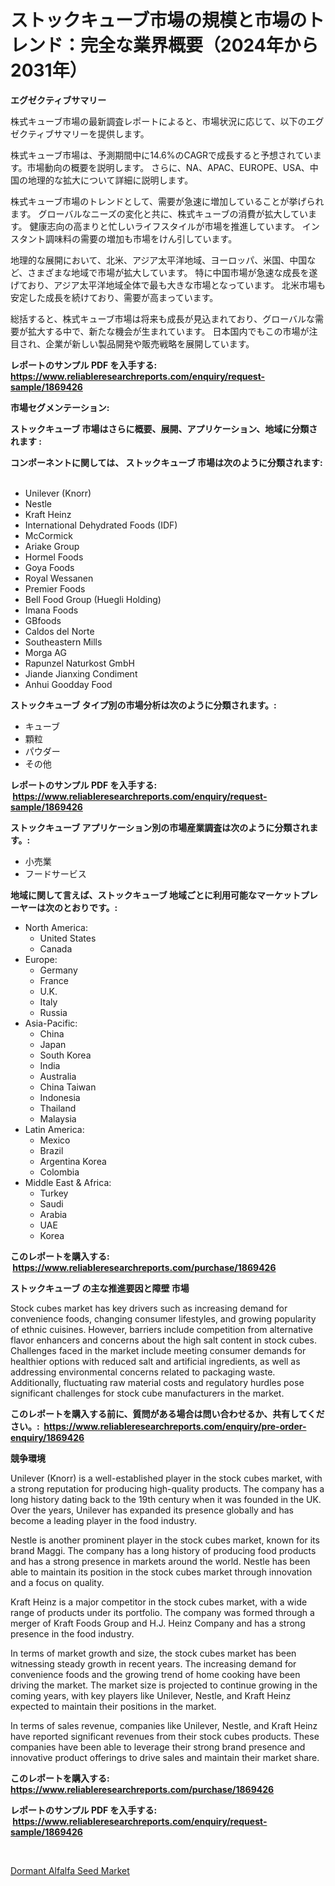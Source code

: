 <p><h1>ストックキューブ市場の規模と市場のトレンド：完全な業界概要（2024年から2031年）</h1></p><p><strong>エグゼクティブサマリー</strong></p>
<p><p>株式キューブ市場の最新調査レポートによると、市場状況に応じて、以下のエグゼクティブサマリーを提供します。</p><p>株式キューブ市場は、予測期間中に14.6%のCAGRで成長すると予想されています。市場動向の概要を説明します。 さらに、NA、APAC、EUROPE、USA、中国の地理的な拡大について詳細に説明します。</p><p>株式キューブ市場のトレンドとして、需要が急速に増加していることが挙げられます。 グローバルなニーズの変化と共に、株式キューブの消費が拡大しています。 健康志向の高まりと忙しいライフスタイルが市場を推進しています。 インスタント調味料の需要の増加も市場をけん引しています。</p><p>地理的な展開において、北米、アジア太平洋地域、ヨーロッパ、米国、中国など、さまざまな地域で市場が拡大しています。 特に中国市場が急速な成長を遂げており、アジア太平洋地域全体で最も大きな市場となっています。 北米市場も安定した成長を続けており、需要が高まっています。</p><p>総括すると、株式キューブ市場は将来も成長が見込まれており、グローバルな需要が拡大する中で、新たな機会が生まれています。 日本国内でもこの市場が注目され、企業が新しい製品開発や販売戦略を展開しています。</p></p>
<p><strong>レポートのサンプル PDF を入手する: <a href="https://www.reliableresearchreports.com/enquiry/request-sample/1869426">https://www.reliableresearchreports.com/enquiry/request-sample/1869426</a></strong></p>
<p><strong>市場セグメンテーション:</strong></p>
<p><strong> ストックキューブ 市場はさらに概要、展開、アプリケーション、地域に分類されます :</strong></p>
<p><strong>コンポーネントに関しては、 ストックキューブ 市場は次のように分類されます: &nbsp;</strong></p>
<p><ul><li>Unilever (Knorr)</li><li>Nestle</li><li>Kraft Heinz</li><li>International Dehydrated Foods (IDF)</li><li>McCormick</li><li>Ariake Group</li><li>Hormel Foods</li><li>Goya Foods</li><li>Royal Wessanen</li><li>Premier Foods</li><li>Bell Food Group (Huegli Holding)</li><li>Imana Foods</li><li>GBfoods</li><li>Caldos del Norte</li><li>Southeastern Mills</li><li>Morga AG</li><li>Rapunzel Naturkost GmbH</li><li>Jiande Jianxing Condiment</li><li>Anhui Goodday Food</li></ul></p>
<p><strong> ストックキューブ タイプ別の市場分析は次のように分類されます。:</strong></p>
<p><ul><li>キューブ</li><li>顆粒</li><li>パウダー</li><li>その他</li></ul></p>
<p><strong>レポートのサンプル PDF を入手する: &nbsp;<a href="https://www.reliableresearchreports.com/enquiry/request-sample/1869426">https://www.reliableresearchreports.com/enquiry/request-sample/1869426</a></strong></p>
<p><strong> ストックキューブ アプリケーション別の市場産業調査は次のように分類されます。:</strong></p>
<p><ul><li>小売業</li><li>フードサービス</li></ul></p>
<p><strong>地域に関して言えば、ストックキューブ 地域ごとに利用可能なマーケットプレーヤーは次のとおりです。:</strong></p>
<p><ul>
    <li>
        North America:
        <ul>
            <li>United States</li>
            <li>Canada</li>
        </ul>
    </li>
    <li>
        Europe:
        <ul>
            <li>Germany</li>
            <li>France</li>
            <li>U.K.</li>
            <li>Italy</li>
            <li>Russia</li>
        </ul>
    </li>
    <li>
        Asia-Pacific:
        <ul>
            <li>China</li>
            <li>Japan</li>
            <li>South Korea</li>
            <li>India</li>
            <li>Australia</li>
            <li>China Taiwan</li>
            <li>Indonesia</li>
            <li>Thailand</li>
            <li>Malaysia</li>
        </ul>
    </li>
    <li>
        Latin America:
        <ul>
            <li>Mexico</li>
            <li>Brazil</li>
            <li>Argentina Korea</li>
            <li>Colombia</li>
        </ul>
    </li>
    <li>
        Middle East & Africa:
        <ul>
            <li>Turkey</li>
            <li>Saudi</li>
            <li>Arabia</li>
            <li>UAE</li>
            <li>Korea</li>
        </ul>
    </li>
    </ul></p>
<p><strong>このレポートを購入する: &nbsp;<a href="https://www.reliableresearchreports.com/purchase/1869426">https://www.reliableresearchreports.com/purchase/1869426</a></strong></p>
<p><strong>ストックキューブ の主な推進要因と障壁 市場</strong></p>
<p><p>Stock cubes market has key drivers such as increasing demand for convenience foods, changing consumer lifestyles, and growing popularity of ethnic cuisines. However, barriers include competition from alternative flavor enhancers and concerns about the high salt content in stock cubes. Challenges faced in the market include meeting consumer demands for healthier options with reduced salt and artificial ingredients, as well as addressing environmental concerns related to packaging waste. Additionally, fluctuating raw material costs and regulatory hurdles pose significant challenges for stock cube manufacturers in the market.</p></p>
<p><strong>このレポートを購入する前に、質問がある場合は問い合わせるか、共有してください。:&nbsp; <a href="https://www.reliableresearchreports.com/enquiry/pre-order-enquiry/1869426">https://www.reliableresearchreports.com/enquiry/pre-order-enquiry/1869426</a></strong></p>
<p><strong>競争環境</strong></p>
<p><p>Unilever (Knorr) is a well-established player in the stock cubes market, with a strong reputation for producing high-quality products. The company has a long history dating back to the 19th century when it was founded in the UK. Over the years, Unilever has expanded its presence globally and has become a leading player in the food industry.</p><p>Nestle is another prominent player in the stock cubes market, known for its brand Maggi. The company has a long history of producing food products and has a strong presence in markets around the world. Nestle has been able to maintain its position in the stock cubes market through innovation and a focus on quality.</p><p>Kraft Heinz is a major competitor in the stock cubes market, with a wide range of products under its portfolio. The company was formed through a merger of Kraft Foods Group and H.J. Heinz Company and has a strong presence in the food industry.</p><p>In terms of market growth and size, the stock cubes market has been witnessing steady growth in recent years. The increasing demand for convenience foods and the growing trend of home cooking have been driving the market. The market size is projected to continue growing in the coming years, with key players like Unilever, Nestle, and Kraft Heinz expected to maintain their positions in the market.</p><p>In terms of sales revenue, companies like Unilever, Nestle, and Kraft Heinz have reported significant revenues from their stock cubes products. These companies have been able to leverage their strong brand presence and innovative product offerings to drive sales and maintain their market share.</p></p>
<p><strong>このレポートを購入する: &nbsp; <a href="https://www.reliableresearchreports.com/purchase/1869426">https://www.reliableresearchreports.com/purchase/1869426</a></strong></p>
<p><strong>レポートのサンプル PDF を入手する: &nbsp;<a href="https://www.reliableresearchreports.com/enquiry/request-sample/1869426">https://www.reliableresearchreports.com/enquiry/request-sample/1869426</a></strong><strong></strong></p>
<p>&nbsp;</p>
<p><p><a href="https://funky-papaya-cf4.notion.site/Global-Dormant-Alfalfa-Seed-Market-by-Types-Applications-and-Major-Players-with-Regional-Growth-R-73abfee29e41451aa0a0511f6979a261">Dormant Alfalfa Seed Market</a></p></p>